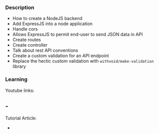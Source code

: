 ### Description

- How to create a NodeJS backend
- Add ExpressJS into a node application
- Handle cors
- Allows ExpressJS to permit end-user to send JSON data in API
- Create routes
- Create controller
- Talk about rest API conventions
- Create a custom validation for an API endpoint
- Replace the hectic custom validation with `withvoid/make-validation` library

### Learning

Youtube links:

## -

Tutorial Article:

-
